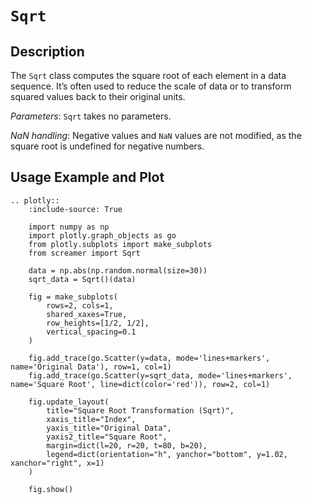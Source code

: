 # `Sqrt`

## Description

The `Sqrt` class computes the square root of each element in a data sequence. It’s often used to reduce the scale of data or to transform squared values back to their original units.

*Parameters*: `Sqrt` takes no parameters.

*NaN handling*: Negative values and `NaN` values are not modified, as the square root is undefined for negative numbers.

## Usage Example and Plot

```{eval-rst}
.. plotly::
    :include-source: True

    import numpy as np
    import plotly.graph_objects as go
    from plotly.subplots import make_subplots
    from screamer import Sqrt

    data = np.abs(np.random.normal(size=30))
    sqrt_data = Sqrt()(data)

    fig = make_subplots(
        rows=2, cols=1,
        shared_xaxes=True,
        row_heights=[1/2, 1/2],
        vertical_spacing=0.1
    )

    fig.add_trace(go.Scatter(y=data, mode='lines+markers', name='Original Data'), row=1, col=1)
    fig.add_trace(go.Scatter(y=sqrt_data, mode='lines+markers', name='Square Root', line=dict(color='red')), row=2, col=1)

    fig.update_layout(
        title="Square Root Transformation (Sqrt)",
        xaxis_title="Index",
        yaxis_title="Original Data",
        yaxis2_title="Square Root",
        margin=dict(l=20, r=20, t=80, b=20),
        legend=dict(orientation="h", yanchor="bottom", y=1.02, xanchor="right", x=1)        
    )

    fig.show()

```